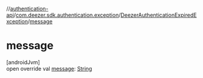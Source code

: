 //[authentication-api](../../../index.md)/[com.deezer.sdk.authentication.exception](../index.md)/[DeezerAuthenticationExpiredException](index.md)/[message](message.md)

# message

[androidJvm]\
open override val [message](message.md): [String](https://kotlinlang.org/api/latest/jvm/stdlib/kotlin/-string/index.html)
